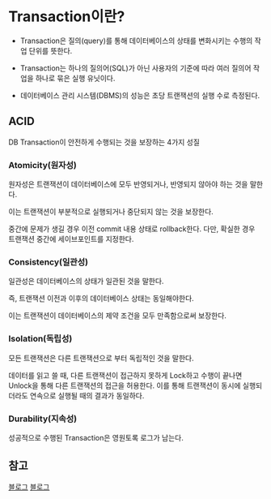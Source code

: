 # Transaction이란?

- Transaction은 질의(query)를 통해 데이터베이스의 상태를 변화시키는 수행의 작업 단위를 뜻한다.

- Transaction는 하나의 질의어(SQL)가 아닌 사용자의 기준에 따라 여러 질의어 작업을 하나로 묶은 실행 유닛이다.

- 데이터베이스 관리 시스템(DBMS)의 성능은 초당 트랜잭션의 실행 수로 측정된다.

## ACID
DB Transaction이 안전하게 수행되는 것을 보장하는 4가지 성질

### Atomicity(원자성)
원자성은 트랜잭션이 데이터베이스에 모두 반영되거나, 반영되지 않아야 하는 것을 말한다.

이는 트랜잭션이 부분적으로 실행되거나 중단되지 않는 것을 보장한다.

중간에 문제가 생길 경우 이전 commit 내용 상태로 rollback한다.
다만, 확실한 경우 트랜잭션 중간에 세이브포인트를 지정한다.


### Consistency(일관성)
일관성은 데이터베이스의 상태가 일관된 것을 말한다.

즉, 트랜잭션 이전과 이후의 데이터베이스 상태는 동일해야한다.

이는 트랜잭션이 데이터베이스의 제약 조건을 모두 만족함으로써 보장한다.

### Isolation(독립성)
모든 트랜잭션은 다른 트랜잭션으로 부터 독립적인 것을 말한다.

데이터를 읽고 쓸 때, 다른 트랜잭션이 접근하지 못하게 Lock하고 수행이 끝나면 Unlock을 통해 다른 트랜잭션의 접근을 허용한다. 이를 통해 트랜잭션이 동시에 실행되더라도 연속으로 실행될 때의 결과가 동일하다.

### Durability(지속성)
성공적으로 수행된 Transaction은 영원토록 로그가 남는다.

## 참고
[블로그](https://mommoo.tistory.com/62)
[블로그](https://hanamon.kr/데이터베이스-트랜잭션의-acid-성질/)